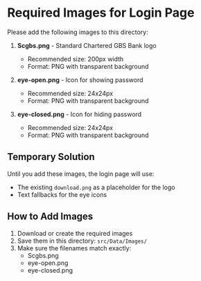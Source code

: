 # Required Images for Login Page

Please add the following images to this directory:

1. **Scgbs.png** - Standard Chartered GBS Bank logo
   - Recommended size: 200px width
   - Format: PNG with transparent background

2. **eye-open.png** - Icon for showing password
   - Recommended size: 24x24px
   - Format: PNG with transparent background

3. **eye-closed.png** - Icon for hiding password
   - Recommended size: 24x24px
   - Format: PNG with transparent background

## Temporary Solution

Until you add these images, the login page will use:
- The existing `download.png` as a placeholder for the logo
- Text fallbacks for the eye icons

## How to Add Images

1. Download or create the required images
2. Save them in this directory: `src/Data/Images/`
3. Make sure the filenames match exactly:
   - Scgbs.png
   - eye-open.png
   - eye-closed.png
